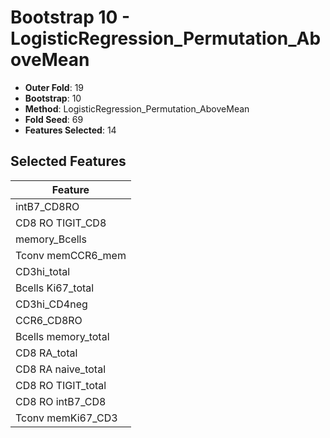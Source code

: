 # Bootstrap 10 - LogisticRegression_Permutation_AboveMean

- **Outer Fold**: 19
- **Bootstrap**: 10
- **Method**: LogisticRegression_Permutation_AboveMean
- **Fold Seed**: 69
- **Features Selected**: 14

## Selected Features

| Feature |
|---------|
| intB7_CD8RO |
| CD8 RO TIGIT_CD8 |
| memory_Bcells |
| Tconv memCCR6_mem |
| CD3hi_total |
| Bcells Ki67_total |
| CD3hi_CD4neg |
| CCR6_CD8RO |
| Bcells memory_total |
| CD8 RA_total |
| CD8 RA naive_total |
| CD8 RO TIGIT_total |
| CD8 RO intB7_CD8 |
| Tconv memKi67_CD3 |
